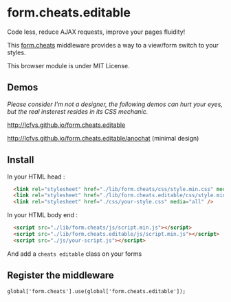 form.cheats.editable
====================

Code less, reduce AJAX requests, improve your pages fluidity!

This [form.cheats](https://github.com/Lcfvs/form.cheats) middleware provides a way to a view/form switch to your styles.

This browser module is under MIT License.


Demos
-----

<i>Please consider I'm not a designer, the following demos can hurt your eyes, but the real insterest resides in its CSS mechanic.</i>

http://lcfvs.github.io/form.cheats.editable

http://lcfvs.github.io/form.cheats.editable/anochat (minimal design)

Install
-------

In your HTML head :

```html
  <link rel="stylesheet" href="./lib/form.cheats/css/style.min.css" media="all" />
  <link rel="stylesheet" href="./lib/form.cheats.editable/css/style.min.css" media="all" />
  <link rel="stylesheet" href="./css/your-style.css" media="all" />
```

In your HTML body end :

```html
  <script src="./lib/form.cheats/js/script.min.js"></script>
  <script src="./lib/form.cheats.editable/js/script.min.js"></script>
  <script src="./js/your-script.js"></script>
```

And add a `cheats editable` class on your forms


Register the middleware
-----------------------
```
global['form.cheats'].use(global['form.cheats.editable']);
```

